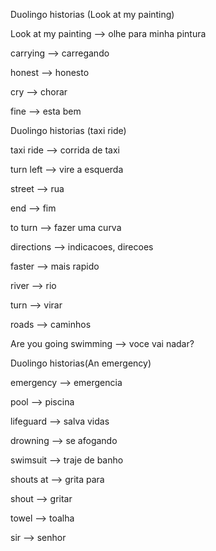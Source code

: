 <p>Duolingo historias (Look at my painting)</p>
<p>Look at  my  painting --> olhe para minha pintura</p>
<p>carrying --> carregando</p>
<p>honest --> honesto</p>
<p>cry --> chorar</p>
<p>fine --> esta bem</p>

<p>Duolingo historias (taxi ride)</p>
<p>taxi ride --> corrida de taxi</p>
<p>turn left --> vire a esquerda</p>
<p>street --> rua</p>
<p>end --> fim</p>
<p>to turn --> fazer uma curva</p>
<p>directions --> indicacoes, direcoes</p>
<p>faster --> mais rapido</p>
<p>river --> rio</p>
<p>turn --> virar</p>
<p>roads --> caminhos</p>
<p>Are you going swimming --> voce vai nadar?</p>

<p>Duolingo historias(An emergency)</p>
<p>emergency --> emergencia</p>
<p>pool --> piscina</p>
<p>lifeguard --> salva vidas</p>
<p>drowning --> se afogando</p>
<p>swimsuit --> traje de banho</p>
<p>shouts at --> grita para</p>
<p>shout --> gritar</p>
<p>towel --> toalha</p>
<p>sir --> senhor</p>

